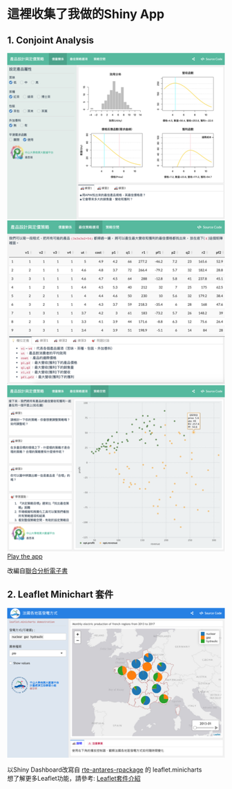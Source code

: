 # 這裡收集了我做的Shiny App


## 1. Conjoint Analysis


![Demo1](https://github.com/ritatang242/ShinyApp/blob/master/Demo/conjoint1.png) <br>
![Demo2](https://github.com/ritatang242/ShinyApp/blob/master/Demo/conjoint2.png) <br>
![Demo3](https://github.com/ritatang242/ShinyApp/blob/master/Demo/conjoint3.png) <br>
[Play the app](https://ritatang.shinyapps.io/Conjoint/) <br>

改編自[聯合分析電子書](https://bap.cm.nsysu.edu.tw/conjoint_book/index.html) 

## 2. Leaflet Minichart 套件

![Demo1-法國各地區發電方式](https://github.com/ritatang242/ShinyApp/blob/master/Demo/leaflet_minicharts.png) <br>

以Shiny Dashboard改寫自 [rte-antares-rpackage](https://github.com/rte-antares-rpackage/leaflet.minicharts) 的 leaflet.minicharts <br>
想了解更多Leaflet功能，請參考: [Leaflet套件介紹](https://rpubs.com/RitaTang/leaflet)

